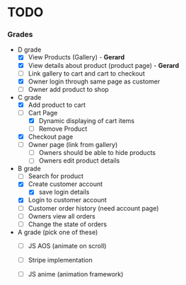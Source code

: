 # TODO
### Grades
- D grade
    - [x] View Products (Gallery) - **Gerard**
    - [x] View details about product (product page) - **Gerard**
    - [ ] Link gallery to cart and cart to checkout
    - [x] Owner login through same page as customer
    - [ ] Owner add product to shop
- C grade
    - [x] Add product to cart
    - [ ] Cart Page
        - [x] Dynamic displaying of cart items
        - [ ] Remove Product
    - [x] Checkout page
    - [ ] Owner page (link from gallery)
        - [ ] Owners should be able to hide products
        - [ ] Owners edit product details
- B grade
    - [ ] Search for product
    - [x] Create customer account
        - [x] save login details
    - [x] Login to customer account
    - [ ] Customer order history (need account page)
    - [ ] Owners view all orders
    - [ ] Change the state of orders
- A grade (pick one of these)
    - [ ] JS AOS (animate on scroll)
    - [ ] Stripe implementation
    - [ ] JS anime (animation framework) 
    